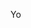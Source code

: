 Yo

<!---
PangolinPope/PangolinPope is a ✨ special ✨ repository because its `README.md` (this file) appears on your GitHub profile.
You can click the Preview link to take a look at your changes.
--->
